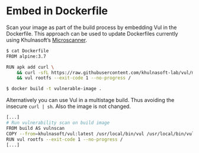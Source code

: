 # Embed in Dockerfile

Scan your image as part of the build process by embedding Vul in the
Dockerfile. This approach can be used to update Dockerfiles currently using
Khulnasoft’s [Microscanner][microscanner].

```bash
$ cat Dockerfile
FROM alpine:3.7

RUN apk add curl \
    && curl -sfL https://raw.githubusercontent.com/khulnasoft-lab/vul/main/contrib/install.sh | sh -s -- -b /usr/local/bin \
    && vul rootfs --exit-code 1 --no-progress /

$ docker build -t vulnerable-image .
```
Alternatively you can use Vul in a multistage build. Thus avoiding the
insecure `curl | sh`. Also the image is not changed.
```bash
[...]
# Run vulnerability scan on build image
FROM build AS vulnscan
COPY --from=khulnasoft/vul:latest /usr/local/bin/vul /usr/local/bin/vul
RUN vul rootfs --exit-code 1 --no-progress /
[...]
```

[microscanner]: https://github.com/khulnasoft-lab/microscanner
